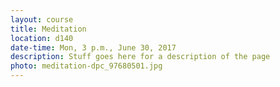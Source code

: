 ```yaml
---
layout: course
title: Meditation
location: d140
date-time: Mon, 3 p.m., June 30, 2017
description: Stuff goes here for a description of the page
photo: meditation-dpc_97680501.jpg
---
```

